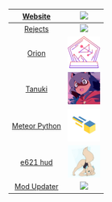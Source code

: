 <div align="center">

| [Website](https://anticope.ml/) | <a href="https://anticope.ml/"><img src='https://raw.githubusercontent.com/AntiCope/anticope.ml/master/resources/icon.png' width="64px"></a> |
| :---: | :---: |
| [Rejects](https://github.com/AntiCope/meteor-rejects) | <a href="https://github.com/AntiCope/meteor-rejects"><img src='https://raw.githubusercontent.com/AntiCope/meteor-rejects/master/src/main/resources/assets/rejects/icon.png' width="64px"></a> |
| [Orion](https://github.com/AntiCope/orion) | <a href="https://github.com/AntiCope/orion"><img src='https://raw.githubusercontent.com/AntiCope/orion/main/src/main/resources/assets/orion/logo.png' width="64px"></a> |
| [Tanuki](https://github.com/AntiCope/tanuki) | <a href="https://github.com/AntiCope/tanuki"><img src='https://github.com/AntiCope/tanuki/raw/master/src/main/resources/assets/tanuki/icon.png' width="64px"></a> |
| [Meteor Python](https://github.com/AntiCope/meteor-python-addon) | <a href="https://github.com/AntiCope/meteor-python-addon"><img src='https://raw.githubusercontent.com/AntiCope/meteor-python-addon/main/src/main/resources/assets/pythonaddon/icon.png' width="64px"></a> |
| [e621 hud](https://github.com/AntiCope/meteor-e621-integration) | <a href="https://github.com/AntiCope/meteor-e621-integration"><img src='https://github.com/AntiCope/meteor-e621-integration/blob/master/src/main/resources/assets/e621/icon.png' width="64px"></a> |
| [Mod Updater](https://github.com/AntiCope/mod-updater) | <a href="https://github.com/AntiCope/mod-updater"><img src='https://raw.githubusercontent.com/AntiCope/mod-updater/master/.github/icon.png' width="64px"></a> |
  
</div>
